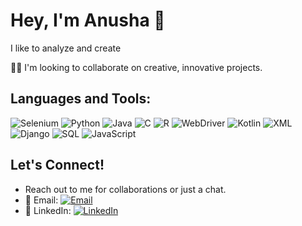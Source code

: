 # Hey, I'm Anusha 👋

I like to analyze and create

🧑‍💼 I'm looking to collaborate on creative, innovative projects.



## Languages and Tools:
![Selenium](https://img.shields.io/badge/-Selenium-%23green?style=flat&logo=selenium&logoColor=white)
![Python](https://img.shields.io/badge/-Python-%233776AB?style=flat&logo=python&logoColor=white)
![Java](https://img.shields.io/badge/-Java-%23ED8B00?style=flat&logo=java&logoColor=white)
![C](https://img.shields.io/badge/-C-%23A8B9CC?style=flat&logo=c&logoColor=white)
![R](https://img.shields.io/badge/-R-%23276DC3?style=flat&logo=r&logoColor=white)
![WebDriver](https://img.shields.io/badge/-WebDriver-%23green?style=flat&logo=selenium&logoColor=white)
![Kotlin](https://img.shields.io/badge/-Kotlin-%230095D5?style=flat&logo=kotlin&logoColor=white)
![XML](https://img.shields.io/badge/-XML-%23e34c26?style=flat&logo=file-type-xml&logoColor=white)
![Django](https://img.shields.io/badge/-Django-%23092E20?style=flat&logo=django&logoColor=white)
![SQL](https://img.shields.io/badge/-SQL-%23007ACC?style=flat&logo=sqlite&logoColor=white)
![JavaScript]()




## Let's Connect!

- Reach out to me for collaborations or just a chat.
- 📧 Email: [![Email](https://img.shields.io/badge/Email-anusha.venkat2004%40gmail.com-blue)](mailto:anusha.venkat2004@gmail.com)
- 🔗 LinkedIn: [![LinkedIn](https://img.shields.io/badge/LinkedIn-0077B5?style=flat&logo=linkedin&logoColor=white)](https://www.linkedin.com/in/anusha-venkatramanan-077a6827b/?utm_source=share&utm_campaign=share_via&utm_content=profile&utm_medium=android_app)


  







